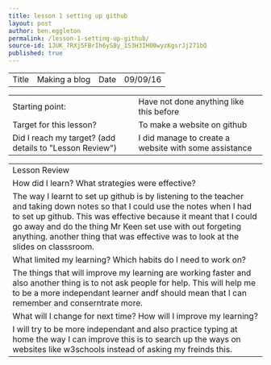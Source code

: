 ```yaml
---
title: lesson 1 setting up github
layout: post
author: ben.eggleton
permalink: /lesson-1-setting-up-github/
source-id: 1JUK_7RXj5FBrIh6yS8y_1S3H3IH00wyzKgsrJj271bQ
published: true
---
```

<table>
  <tr>
    <td>Title</td>
    <td>Making a blog</td>
    <td>Date</td>
    <td>09/09/16</td>
  </tr>
</table>


<table>
  <tr>
    <td>Starting point:</td>
    <td>Have not done anything like this before</td>
  </tr>
  <tr>
    <td>Target for this lesson?</td>
    <td>To make a website on github</td>
  </tr>
  <tr>
    <td>Did I reach my target? 
(add details to "Lesson Review")</td>
    <td> I did manage to create a website with some assistance </td>
  </tr>
</table>


<table>
  <tr>
    <td>Lesson Review</td>
  </tr>
  <tr>
    <td>How did I learn? What strategies were effective? </td>
  </tr>
  <tr>
    <td>The way I learnt to set up github is by listening to the teacher and taking down notes so that I could use the notes when I had to set up github. This was effective because it meant that I could go away and do the thing Mr Keen set use with out forgeting anything. another thing that was effective was to look at the slides on classsroom.</td>
  </tr>
  <tr>
    <td>What limited my learning? Which habits do I need to work on? </td>
  </tr>
  <tr>
    <td>The things that will improve my learning are working faster and also another thing is to not ask people for help. This will help me to be a more independant learner andf should mean that I can remember and conserntrate more.</td>
  </tr>
  <tr>
    <td>What will I change for next time? How will I improve my learning?</td>
  </tr>
  <tr>
    <td>I will try to be more independant and also practice typing at home the way I can improve this is to search up the ways on websites like w3schools instead of asking my freinds this.</td>
  </tr>
</table>


